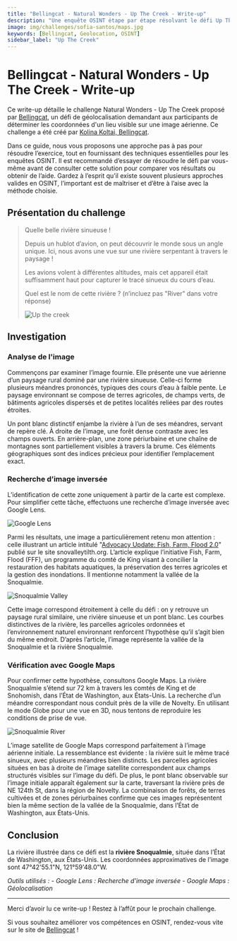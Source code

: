 ```yaml
---
title: "Bellingcat - Natural Wonders - Up The Creek - Write-up"
description: "Une enquête OSINT étape par étape résolvant le défi Up The Creek de Bellingcat, en utilisant l'analyse d'image, la recherche inversée et Google Maps pour géolocaliser une rivière sinueuse."
image: img/challenges/sofia-santos/maps.jpg
keywords: [Bellingcat, Geolocation, OSINT]
sidebar_label: "Up The Creek"
---
```


# Bellingcat - Natural Wonders - Up The Creek - Write-up

Ce write-up détaille le challenge Natural Wonders - Up The Creek proposé par [Bellingcat](https://challenge.bellingcat.com/), un défi de géolocalisation demandant aux participants de déterminer les coordonnées d'un lieu visible sur une image aérienne. Ce challenge a été créé par [Kolina Koltai, Bellingcat](https://www.bellingcat.com/author/kolinakoltai/).

Dans ce guide, nous vous proposons une approche pas à pas pour résoudre l’exercice, tout en fournissant des techniques essentielles pour les enquêtes OSINT. Il est recommandé d’essayer de résoudre le défi par vous-même avant de consulter cette solution pour comparer vos résultats ou obtenir de l’aide. Gardez à l’esprit qu’il existe souvent plusieurs approches valides en OSINT, l’important est de maîtriser et d’être à l’aise avec la méthode choisie.

## Présentation du challenge

> Quelle belle rivière sinueuse !
>
> Depuis un hublot d’avion, on peut découvrir le monde sous un angle unique. Ici, nous avons une vue sur une rivière serpentant à travers le paysage !
>
> Les avions volent à différentes altitudes, mais cet appareil était suffisamment haut pour capturer le tracé sinueux du cours d’eau.
>
> Quel est le nom de cette rivière ? (n’incluez pas "River" dans votre réponse)
>
> ![Up the creek](/img/challenges/bellingcat/natural-wonders/up-the-creek-1.png "Up the creek")

## Investigation

### Analyse de l'image

Commençons par examiner l’image fournie. Elle présente une vue aérienne d’un paysage rural dominé par une rivière sinueuse. Celle-ci forme plusieurs méandres prononcés, typiques des cours d’eau à faible pente. Le paysage environnant se compose de terres agricoles, de champs verts, de bâtiments agricoles dispersés et de petites localités reliées par des routes étroites.

Un pont blanc distinctif enjambe la rivière à l’un de ses méandres, servant de repère clé. À droite de l’image, une forêt dense contraste avec les champs ouverts. En arrière-plan, une zone périurbaine et une chaîne de montagnes sont partiellement visibles à travers la brume. Ces éléments géographiques sont des indices précieux pour identifier l’emplacement exact.

### Recherche d’image inversée

L’identification de cette zone uniquement à partir de la carte est complexe. Pour simplifier cette tâche, effectuons une recherche d’image inversée avec Google Lens.

![Google Lens](/img/challenges/bellingcat/natural-wonders/up-the-creek-2.png "Google Lens")

Parmi les résultats, une image a particulièrement retenu mon attention : celle illustrant un article intitulé "[Advocacy Update: Fish, Farm, Flood 2.0](https://www.snovalleytilth.org/advocacy-update-fish-farm-flood-2-0/)" publié sur le site snovalleytilth.org. L’article explique l’initiative Fish, Farm, Flood (FFF), un programme du comté de King visant à concilier la restauration des habitats aquatiques, la préservation des terres agricoles et la gestion des inondations. Il mentionne notamment la vallée de la Snoqualmie.

![Snoqualmie Valley](/img/challenges/bellingcat/natural-wonders/up-the-creek-3.png "Snoqualmie Valley")

Cette image correspond étroitement à celle du défi : on y retrouve un paysage rural similaire, une rivière sinueuse et un pont blanc. Les courbes distinctives de la rivière, les parcelles agricoles ordonnées et l’environnement naturel environnant renforcent l’hypothèse qu’il s’agit bien du même endroit. D’après l’article, l’image représente la vallée de la Snoqualmie et la rivière Snoqualmie.

### Vérification avec Google Maps

Pour confirmer cette hypothèse, consultons Google Maps. La rivière Snoqualmie s’étend sur 72 km à travers les comtés de King et de Snohomish, dans l’État de Washington, aux États-Unis. La recherche d’un méandre correspondant nous conduit près de la ville de Novelty. En utilisant le mode Globe pour une vue en 3D, nous tentons de reproduire les conditions de prise de vue.

![Snoqualmie River](/img/challenges/bellingcat/natural-wonders/up-the-creek-4.png "Snoqualmie River")

L’image satellite de Google Maps correspond parfaitement à l’image aérienne initiale. La ressemblance est évidente : la rivière suit le même tracé sinueux, avec plusieurs méandres bien distincts. Les parcelles agricoles situées en bas à droite de l’image satellite correspondent aux champs structurés visibles sur l’image du défi. De plus, le pont blanc observable sur l’image initiale apparaît également sur la carte, traversant la rivière près de NE 124th St, dans la région de Novelty. La combinaison de forêts, de terres cultivées et de zones périurbaines confirme que ces images représentent bien la même section de la vallée de la Snoqualmie, dans l’État de Washington, aux États-Unis.

## Conclusion

La rivière illustrée dans ce défi est la **rivière Snoqualmie**, située dans l’État de Washington, aux États-Unis. Les coordonnées approximatives de l’image sont 47°42'55.1"N, 121°59'48.0"W.

<em>
Outils utilisés :
- Google Lens : Recherche d'image inversée
- Google Maps : Géolocalisation
</em>

---

Merci d’avoir lu ce write-up ! Restez à l’affût pour le prochain challenge.

Si vous souhaitez améliorer vos compétences en OSINT, rendez-vous vite sur le site de [Bellingcat](https://www.bellingcat.com/) !
